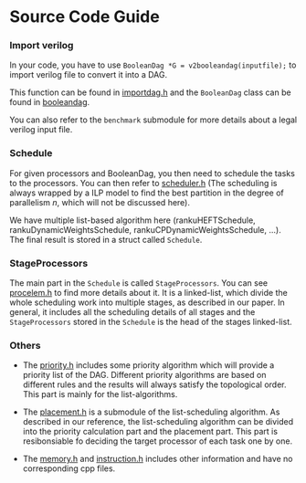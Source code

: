 # Source Code Guide

### Import verilog

In your code, you have to use  `BooleanDag *G = v2booleandag(inputfile);` to import verilog file to convert it into a DAG.

This function can be found in [importdag.h](importdag.h) and the `BooleanDag` class can be found in [booleandag](booleandag).

You can also refer to the `benchmark` submodule for more details about a legal verilog input file.



### Schedule


For given processors and BooleanDag, you then need to schedule the tasks to the processors.
You can then refer to [scheduler.h](scheduler.h) (The scheduling is always wrapped by a ILP model to find the best partition in the degree of parallelism *n*, which will not be discussed here).

We have multiple list-based algorithm here (rankuHEFTSchedule, rankuDynamicWeightsSchedule, rankuCPDynamicWeightsSchedule, ...). The final result is stored in a struct called `Schedule`.



### StageProcessors

The main part in the `Schedule` is called `StageProcessors`. You can see [procelem.h](procelem.h) to find more details about it. It is a linked-list, which divide the whole scheduling work into multiple stages, as described in our paper. In general, it includes all the scheduling details of all stages and the `StageProcessors` stored in the `Schedule` is the head of the stages linked-list.


### Others

- The [priority.h](priority.h) includes some priority algorithm which will provide a priority list of the DAG. Different priority algorithms are based on different rules and the results will always satisfy the topological order. This part is mainly for the list-algorithms. 

- The [placement.h](placement.h) is a submodule of the list-scheduling algorithm. As described in our reference, the list-scheduling algorithm can be divided into the priority calculation part and the placement part. This part is resibonsiable fo deciding the target processor of each task one by one.

- The [memory.h](memory.h) and [instruction.h](instruction.h) includes other information and have no corresponding cpp files.

